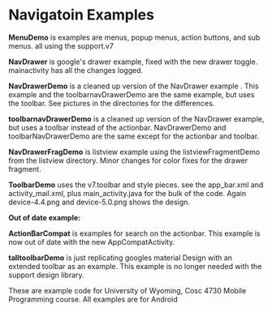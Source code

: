 Navigatoin Examples
==============

<b>MenuDemo</b> is examples are menus, popup menus, action buttons, and sub menus.  all using the support.v7


<b>NavDrawer</b> is google's drawer example, fixed with the new drawer toggle.  mainactivity has all the changes logged.

<b>NavDrawerDemo</b>  is a cleaned up version of the NavDrawer example . This example and the toolbarnavDrawerDemo are the same example, but uses the toolbar.  See pictures in the directories for the differences.

<b>toolbarnavDrawerDemo</b>  is a cleaned up version of the NavDrawer example, but uses a toolbar instead of the actionbar.  NavDrawerDemo and toolbarNavDrawerDemo are the same except for the actionbar and toolbar.  

<b>NavDrawerFragDemo</b> is listview example using the listviewFragmentDemo from the listview directory.  Minor changes for color fixes for the drawer fragment.

<b>ToolbarDemo</b> uses the v7.toolbar and style pieces.  see the app_bar.xml and activity_mail.xml, plus main_activity.java for the bulk of the code.  Again device-4.4.png and device-5.0.png shows the design.


<b>Out of date example:</b>

<b>ActionBarCompat</b> is examples for search on the actionbar.  This example is now out of date with the new AppCompatActivity.

<b>talltoolbarDemo</b> is just replicating googles material Design with an extended toolbar as an example.  This example is no longer needed with the support design library.  

These are example code for University of Wyoming, Cosc 4730 Mobile Programming course.  All examples are for Android